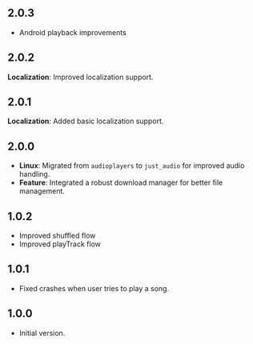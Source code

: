 ## 2.0.3

- Android playback improvements

## 2.0.2

**Localization**: Improved localization support.

## 2.0.1

**Localization**: Added basic localization support.

## 2.0.0

- **Linux**: Migrated from `audioplayers` to `just_audio` for improved audio handling.
- **Feature**: Integrated a robust download manager for better file management.

## 1.0.2

- Improved shuffled flow
- Improved playTrack flow

## 1.0.1

- Fixed crashes when user tries to play a song.

## 1.0.0

- Initial version.
